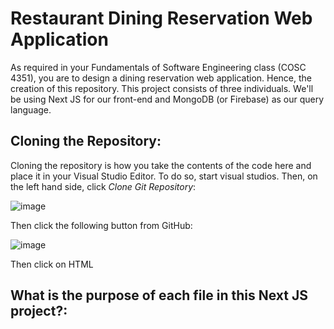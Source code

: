 # Restaurant Dining Reservation Web Application

As required in your Fundamentals of Software Engineering class (COSC 4351), you are to design a dining reservation web application. Hence, the creation of this repository. This project consists of three individuals. We'll be using Next JS for our front-end and MongoDB (or Firebase) as our query language. 

## Cloning the Repository:

Cloning the repository is how you take the contents of the code here and place it in your Visual Studio Editor. To do so, start visual studios. Then, on the left hand side, click *Clone Git Repository*:

![image](https://user-images.githubusercontent.com/78463059/192163325-6df6fdb6-1207-47f8-9c8b-52ae550ea42c.png)

Then click the following button from GitHub:

![image](https://user-images.githubusercontent.com/78463059/192163494-92f4c850-b1e1-4ea7-a4a5-4b22d1e08e40.png)

Then click on HTML

## What is the purpose of each file in this Next JS project?:
